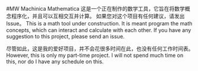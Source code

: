 #MW Machinica Mathematica
这是一个正在制作的数学工具，它旨在将数学概念程序化，并且可以互相交互并计算。
如果您对这个项目有任何建议，请发出Issue。
This is a math tool under construction. It is meant program the math concepts, which can interact and calculate with each other. 
If you have any suggestion to this project, please send an issue. 

尽管如此，这是我的爱好项目，并不会花很多时间在此，也没有任何工作时间表。
However, this is only my part-time project. I will not spend much time on this, nor do I have any schedule on this. 
